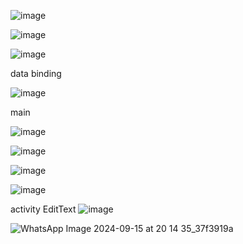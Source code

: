 ![image](https://github.com/user-attachments/assets/1e13d5c1-dbed-499c-8490-bcf82bd3a21d)

![image](https://github.com/user-attachments/assets/a6928895-f4f9-47c8-9293-7efed795dd26)

![image](https://github.com/user-attachments/assets/46664523-8405-4359-8d0d-ab6852a46506)

data binding

![image](https://github.com/user-attachments/assets/f54641a3-7790-4aa6-af06-6e9452d3643e)


main

![image](https://github.com/user-attachments/assets/c53384e2-2911-4ee5-974a-c97965bafc2e)


![image](https://github.com/user-attachments/assets/a0a469d6-4835-4a75-9425-07147069522f)


![image](https://github.com/user-attachments/assets/52e7401e-d1a2-4377-ba32-b0a15ba8903e)


![image](https://github.com/user-attachments/assets/52795dc5-a8b9-4141-87a5-8199e0ff11ce)

activity EditText
![image](https://github.com/user-attachments/assets/69ac4d2e-f4b2-4a69-8f1b-8f146f3eda69)

![WhatsApp Image 2024-09-15 at 20 14 35_37f3919a](https://github.com/user-attachments/assets/d999748a-9a30-4f25-9a44-93157d06abc8)
